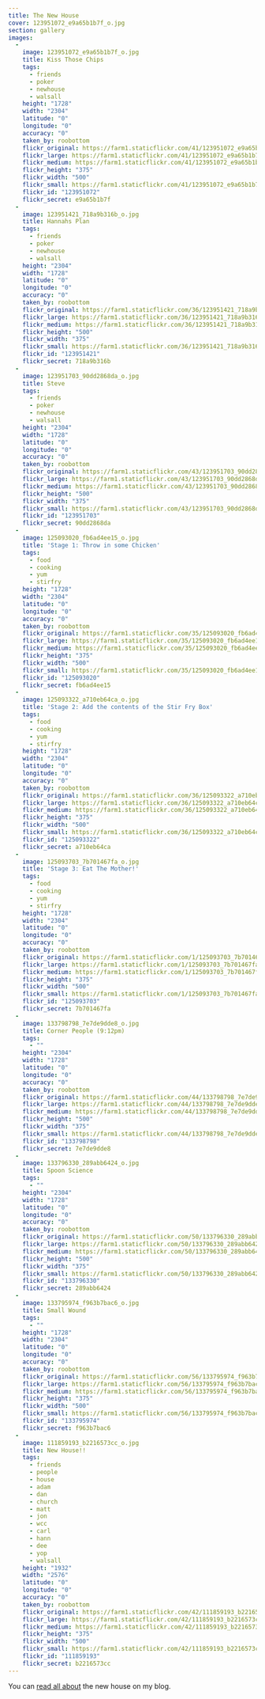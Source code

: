 ```yaml
---
title: The New House
cover: 123951072_e9a65b1b7f_o.jpg
section: gallery
images:
  - 
    image: 123951072_e9a65b1b7f_o.jpg
    title: Kiss Those Chips
    tags:
      - friends
      - poker
      - newhouse
      - walsall
    height: "1728"
    width: "2304"
    latitude: "0"
    longitude: "0"
    accuracy: "0"
    taken_by: roobottom
    flickr_original: https://farm1.staticflickr.com/41/123951072_e9a65b1b7f_o.jpg
    flickr_large: https://farm1.staticflickr.com/41/123951072_e9a65b1b7f_b.jpg
    flickr_medium: https://farm1.staticflickr.com/41/123951072_e9a65b1b7f.jpg
    flickr_height: "375"
    flickr_width: "500"
    flickr_small: https://farm1.staticflickr.com/41/123951072_e9a65b1b7f_m.jpg
    flickr_id: "123951072"
    flickr_secret: e9a65b1b7f
  - 
    image: 123951421_718a9b316b_o.jpg
    title: Hannahs Plan
    tags:
      - friends
      - poker
      - newhouse
      - walsall
    height: "2304"
    width: "1728"
    latitude: "0"
    longitude: "0"
    accuracy: "0"
    taken_by: roobottom
    flickr_original: https://farm1.staticflickr.com/36/123951421_718a9b316b_o.jpg
    flickr_large: https://farm1.staticflickr.com/36/123951421_718a9b316b_b.jpg
    flickr_medium: https://farm1.staticflickr.com/36/123951421_718a9b316b.jpg
    flickr_height: "500"
    flickr_width: "375"
    flickr_small: https://farm1.staticflickr.com/36/123951421_718a9b316b_m.jpg
    flickr_id: "123951421"
    flickr_secret: 718a9b316b
  - 
    image: 123951703_90dd2868da_o.jpg
    title: Steve
    tags:
      - friends
      - poker
      - newhouse
      - walsall
    height: "2304"
    width: "1728"
    latitude: "0"
    longitude: "0"
    accuracy: "0"
    taken_by: roobottom
    flickr_original: https://farm1.staticflickr.com/43/123951703_90dd2868da_o.jpg
    flickr_large: https://farm1.staticflickr.com/43/123951703_90dd2868da_b.jpg
    flickr_medium: https://farm1.staticflickr.com/43/123951703_90dd2868da.jpg
    flickr_height: "500"
    flickr_width: "375"
    flickr_small: https://farm1.staticflickr.com/43/123951703_90dd2868da_m.jpg
    flickr_id: "123951703"
    flickr_secret: 90dd2868da
  - 
    image: 125093020_fb6ad4ee15_o.jpg
    title: 'Stage 1: Throw in some Chicken'
    tags:
      - food
      - cooking
      - yum
      - stirfry
    height: "1728"
    width: "2304"
    latitude: "0"
    longitude: "0"
    accuracy: "0"
    taken_by: roobottom
    flickr_original: https://farm1.staticflickr.com/35/125093020_fb6ad4ee15_o.jpg
    flickr_large: https://farm1.staticflickr.com/35/125093020_fb6ad4ee15_b.jpg
    flickr_medium: https://farm1.staticflickr.com/35/125093020_fb6ad4ee15.jpg
    flickr_height: "375"
    flickr_width: "500"
    flickr_small: https://farm1.staticflickr.com/35/125093020_fb6ad4ee15_m.jpg
    flickr_id: "125093020"
    flickr_secret: fb6ad4ee15
  - 
    image: 125093322_a710eb64ca_o.jpg
    title: 'Stage 2: Add the contents of the Stir Fry Box'
    tags:
      - food
      - cooking
      - yum
      - stirfry
    height: "1728"
    width: "2304"
    latitude: "0"
    longitude: "0"
    accuracy: "0"
    taken_by: roobottom
    flickr_original: https://farm1.staticflickr.com/36/125093322_a710eb64ca_o.jpg
    flickr_large: https://farm1.staticflickr.com/36/125093322_a710eb64ca_b.jpg
    flickr_medium: https://farm1.staticflickr.com/36/125093322_a710eb64ca.jpg
    flickr_height: "375"
    flickr_width: "500"
    flickr_small: https://farm1.staticflickr.com/36/125093322_a710eb64ca_m.jpg
    flickr_id: "125093322"
    flickr_secret: a710eb64ca
  - 
    image: 125093703_7b701467fa_o.jpg
    title: 'Stage 3: Eat The Mother!'
    tags:
      - food
      - cooking
      - yum
      - stirfry
    height: "1728"
    width: "2304"
    latitude: "0"
    longitude: "0"
    accuracy: "0"
    taken_by: roobottom
    flickr_original: https://farm1.staticflickr.com/1/125093703_7b701467fa_o.jpg
    flickr_large: https://farm1.staticflickr.com/1/125093703_7b701467fa_b.jpg
    flickr_medium: https://farm1.staticflickr.com/1/125093703_7b701467fa.jpg
    flickr_height: "375"
    flickr_width: "500"
    flickr_small: https://farm1.staticflickr.com/1/125093703_7b701467fa_m.jpg
    flickr_id: "125093703"
    flickr_secret: 7b701467fa
  - 
    image: 133798798_7e7de9dde8_o.jpg
    title: Corner People (9:12pm)
    tags:
      - ""
    height: "2304"
    width: "1728"
    latitude: "0"
    longitude: "0"
    accuracy: "0"
    taken_by: roobottom
    flickr_original: https://farm1.staticflickr.com/44/133798798_7e7de9dde8_o.jpg
    flickr_large: https://farm1.staticflickr.com/44/133798798_7e7de9dde8_b.jpg
    flickr_medium: https://farm1.staticflickr.com/44/133798798_7e7de9dde8.jpg
    flickr_height: "500"
    flickr_width: "375"
    flickr_small: https://farm1.staticflickr.com/44/133798798_7e7de9dde8_m.jpg
    flickr_id: "133798798"
    flickr_secret: 7e7de9dde8
  - 
    image: 133796330_289abb6424_o.jpg
    title: Spoon Science
    tags:
      - ""
    height: "2304"
    width: "1728"
    latitude: "0"
    longitude: "0"
    accuracy: "0"
    taken_by: roobottom
    flickr_original: https://farm1.staticflickr.com/50/133796330_289abb6424_o.jpg
    flickr_large: https://farm1.staticflickr.com/50/133796330_289abb6424_b.jpg
    flickr_medium: https://farm1.staticflickr.com/50/133796330_289abb6424.jpg
    flickr_height: "500"
    flickr_width: "375"
    flickr_small: https://farm1.staticflickr.com/50/133796330_289abb6424_m.jpg
    flickr_id: "133796330"
    flickr_secret: 289abb6424
  - 
    image: 133795974_f963b7bac6_o.jpg
    title: Small Wound
    tags:
      - ""
    height: "1728"
    width: "2304"
    latitude: "0"
    longitude: "0"
    accuracy: "0"
    taken_by: roobottom
    flickr_original: https://farm1.staticflickr.com/56/133795974_f963b7bac6_o.jpg
    flickr_large: https://farm1.staticflickr.com/56/133795974_f963b7bac6_b.jpg
    flickr_medium: https://farm1.staticflickr.com/56/133795974_f963b7bac6.jpg
    flickr_height: "375"
    flickr_width: "500"
    flickr_small: https://farm1.staticflickr.com/56/133795974_f963b7bac6_m.jpg
    flickr_id: "133795974"
    flickr_secret: f963b7bac6
  - 
    image: 111859193_b2216573cc_o.jpg
    title: New House!!
    tags:
      - friends
      - people
      - house
      - adam
      - dan
      - church
      - matt
      - jon
      - wcc
      - carl
      - hann
      - dee
      - yop
      - walsall
    height: "1932"
    width: "2576"
    latitude: "0"
    longitude: "0"
    accuracy: "0"
    taken_by: roobottom
    flickr_original: https://farm1.staticflickr.com/42/111859193_b2216573cc_o.jpg
    flickr_large: https://farm1.staticflickr.com/42/111859193_b2216573cc_b.jpg
    flickr_medium: https://farm1.staticflickr.com/42/111859193_b2216573cc.jpg
    flickr_height: "375"
    flickr_width: "500"
    flickr_small: https://farm1.staticflickr.com/42/111859193_b2216573cc_m.jpg
    flickr_id: "111859193"
    flickr_secret: b2216573cc
---
```

You can <a href="http://www.roobottom.com/2006/03/13/theres-something-about-walsall/">read all about</a> the new house on my blog.
